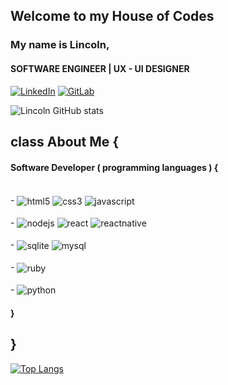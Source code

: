 ## Welcome to my House of Codes
### My name is Lincoln,
#### SOFTWARE ENGINEER | UX - UI DESIGNER

[![LinkedIn](https://img.shields.io/badge/LinkedIn-0077B5?style=for-the-badge&logo=linkedin&logoColor=white)](https://www.linkedin.com/in/lincolnaraujo/) [![GitLab](https://img.shields.io/badge/GitLab-330F63?style=for-the-badge&logo=gitlab&logoColor=white)](https://gitlab.com/Lincoln-Araujo)

![Lincoln GitHub stats](https://github-readme-stats.vercel.app/api?username=Lincoln-Araujo&show_icons=true&theme=gotham )

## class About Me {
####     Software Developer ( programming languages ) {

<div style="display: inline_block"><br/>
    - 
    <img align="center" alt="html5" src="https://img.shields.io/badge/HTML5-E34F26?style=for-the-badge&logo=html5&logoColor=white"/>
    <img align="center" alt="css3" src="https://img.shields.io/badge/CSS3-1572B6?style=for-the-badge&logo=css3&logoColor=white"/>
    <img align="center" alt="javascript" src="https://img.shields.io/badge/JavaScript-F7DF1E?style=for-the-badge&logo=javascript&logoColor=black"/>
</div>
<div style="display: inline_block"><br/>
    - 
    <img align="center" alt="nodejs" src="https://img.shields.io/badge/Node.js-43853D?style=for-the-badge&logo=node.js&logoColor=white"/>    
    <img align="center" alt="react" src="https://img.shields.io/badge/React-20232A?style=for-the-badge&logo=react&logoColor=61DAFB"/>
    <img align="center" alt="reactnative" src="https://img.shields.io/badge/React_Native-20232A?style=for-the-badge&logo=react&logoColor=61DAFB"/>
</div>
<div style="display: inline_block"><br/>
    - 
    <img align="center" alt="sqlite" src="https://img.shields.io/badge/SQLite-07405E?style=for-the-badge&logo=sqlite&logoColor=white"/>
    <img align="center" alt="mysql" src="https://img.shields.io/badge/MySQL-00000F?style=for-the-badge&logo=mysql&logoColor=white"/>  
</div>
<div style="display: inline_block"><br/>
    - 
    <img align="center" alt="ruby" src="https://img.shields.io/badge/Ruby-CC342D?style=for-the-badge&logo=ruby&logoColor=white"/>    
</div>
<div style="display: inline_block"><br/>
    - 
    <img align="center" alt="python" src="https://img.shields.io/badge/Python-14354C?style=for-the-badge&logo=python&logoColor=white"/>  
</div>
                                                                                                                                     
#### } 
## }                                                                                                                                     
[![Top Langs](https://github-readme-stats.vercel.app/api/top-langs/?username=Lincoln-Araujo&layout=compact)](https://github.com/Lincoln-Araujo/github-readme-stats)                                                                                                                                     
